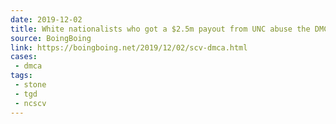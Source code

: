 ```yaml
---
date: 2019-12-02
title: White nationalists who got a $2.5m payout from UNC abuse the DMCA to censor lawyer's trove of documents about it
source: BoingBoing
link: https://boingboing.net/2019/12/02/scv-dmca.html
cases:
 - dmca
tags:
 - stone
 - tgd
 - ncscv
---
```

